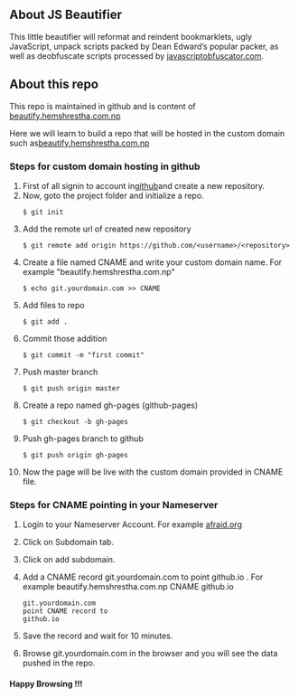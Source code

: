 ## About JS Beautifier

This little beautifier will reformat and reindent bookmarklets, ugly
JavaScript, unpack scripts packed by Dean Edward’s popular packer,
as well as deobfuscate scripts processed by
[javascriptobfuscator.com](http://javascriptobfuscator.com/).

## About this repo
This repo is maintained in github and is content of [beautify.hemshrestha.com.np](http://beautify.hemshrestha.com.np)

Here we will learn to build a repo that will be hosted in the custom domain such as[beautify.hemshrestha.com.np](http://beautify.hemshrestha.com.np)

### Steps for custom domain hosting in github
1. First of all signin to account in[github](https://github.com)and create a new repository.  
2. Now, goto the project folder and initialize a repo.
    ```
    $ git init
    ```
3. Add the remote url of created new repository 
    ````
    $ git remote add origin https://github.com/<username>/<repository>
    ````
4. Create a file named CNAME and write your custom domain name. For example "beautify.hemshrestha.com.np"
    ```
    $ echo git.yourdomain.com >> CNAME
    ```
5. Add files to repo
    ````
    $ git add .
    ````
6. Commit those addition
    ````
    $ git commit -m "first commit"
    ````
7. Push master branch
    ````
    $ git push origin master
    ````
8. Create a repo named gh-pages (github-pages)
    ````
    $ git checkout -b gh-pages
    ````
9. Push gh-pages branch to github
    ````
    $ git push origin gh-pages
    ````
10. Now the page will be live with the custom domain provided in CNAME file.


### Steps for CNAME pointing in your Nameserver
1. Login to your Nameserver Account. For example [afraid.org](https://afraid.org)
2. Click on Subdomain tab.
3. Click on add subdomain.
4. Add a CNAME record git.yourdomain.com to point github.io . For example beautify.hemshrestha.com.np CNAME github.io

    ````
    git.yourdomain.com 
    point CNAME record to 
    github.io
    
    ```` 
5. Save the record and wait for 10 minutes.
6. Browse git.yourdomain.com in the browser and you will see the data pushed in the repo.

#### Happy Browsing !!!